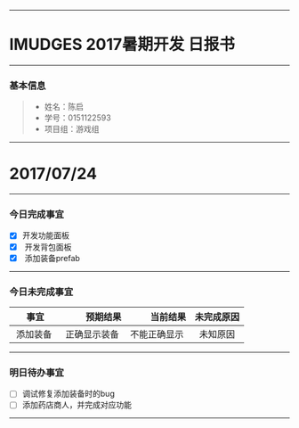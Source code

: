 -------
# IMUDGES 2017暑期开发 日报书
-------


### 基本信息
> * 姓名：陈启
> * 学号：0151122593
> * 项目组：游戏组

-------


# 2017/07/24

-------

### 今日完成事宜
- [x]  开发功能面板
- [x]  开发背包面板
- [x]  添加装备prefab

-----
### 今日未完成事宜


| 事宜     |预期结果| 当前结果  | 未完成原因   | 
| --------   | -----:  | -----:  | :----:  |
|  添加装备   | 正确显示装备  | 不能正确显示  | 未知原因 |


------
### 明日待办事宜
- [ ] 调试修复添加装备时的bug
- [ ] 添加药店商人，并完成对应功能
-------
